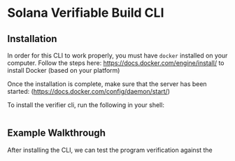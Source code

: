 # Solana Verifiable Build CLI

## Installation
In order for this CLI to work properly, you must have `docker` installed on your computer. Follow the steps here: https://docs.docker.com/engine/install/ to install Docker (based on your platform)

Once the installation is complete, make sure that the server has been started: (https://docs.docker.com/config/daemon/start/)

To install the verifier cli, run the following in your shell:
```
```

## Example Walkthrough
After installing the CLI, we can test the program verification against the  
